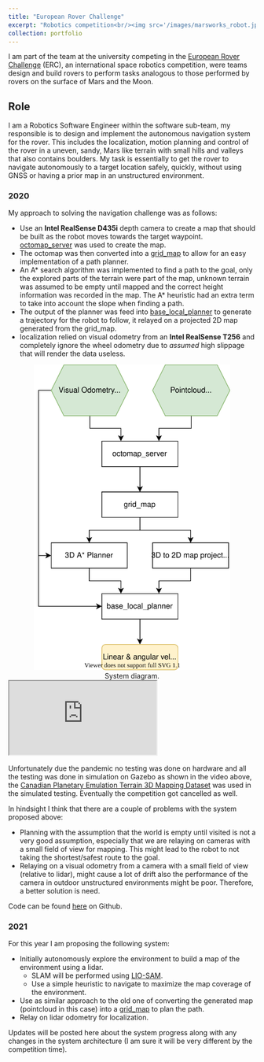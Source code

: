 ```yaml
---
title: "European Rover Challenge"
excerpt: "Robotics competition<br/><img src='/images/marsworks_robot.jpg' width='500' height='300'>"
collection: portfolio
---
```


I am part of the team at the university competing in the [European Rover Challenge](https://roverchallenge.eu/en/main-page/) (ERC), an international space robotics competition, were teams design
and build rovers to perform tasks analogous to those performed by rovers on the surface of Mars and the Moon.

## Role

I am a Robotics Software Engineer within the software sub-team, my responsible is to design and implement
the autonomous navigation system for the rover. This includes the localization, motion planning and control of the rover in a uneven, sandy, Mars like terrain with small hills and valleys
that also contains boulders.
My task is essentially to get the rover to navigate autonomously to a target location safely, quickly, without using GNSS or having a prior map in an unstructured environment.

### 2020

My approach to solving the navigation challenge was as follows:
* Use an **Intel RealSense D435i** depth camera to create a map that should be built as the robot moves towards the target waypoint. [octomap_server](http://wiki.ros.org/octomap_server) 
was used to create the map.
* The octomap was then converted into a [grid_map](https://github.com/ANYbotics/grid_map) to allow for an easy implementation of a path planner.
* An A* search algorithm was implemented to find a path to the goal, only the explored parts of the terrain were part of the map, unknown terrain was assumed to be empty 
until mapped and the correct height information was recorded in the map. The A* heuristic had an extra term to take into account the slope when finding a path.
* The output of the planner was feed into [base_local_planner](http://wiki.ros.org/base_local_planner) to generate a trajectory for the robot to follow, it relayed on a projected 2D map generated from the grid_map.
* localization relied on visual odometry from an **Intel RealSense T256** and completely ignore the wheel odometry due to *assumed* high slippage that will render the data useless.

<div style="text-align:center">
    <img src="/images/marsworks_2020_flowchart.svg" width='400' />
    <figcaption>System diagram.</figcaption>
</div>

<iframe src="https://www.youtube.com/embed/jNA-4pEMKtk"></iframe>

Unfortunately due the pandemic no testing was done on hardware and all the testing was done in simulation on Gazebo as shown in the video above,
the [Canadian Planetary Emulation Terrain 3D Mapping Dataset](http://asrl.utias.utoronto.ca/datasets/3dmap/) was used in the simulated testing. Eventually the competition got cancelled as well.

In hindsight I think that there are a couple of problems with the system proposed above:
* Planning with the assumption that the world is empty until visited is not a very good assumption, especially that we are relaying on cameras with 
a small field of view for mapping. This might lead to the robot to not taking the shortest/safest route to the goal.
* Relaying on a visual odometry from a camera with a small field of view (relative to lidar), might cause a lot of drift also the performance of the camera in outdoor
unstructured environments might be poor. Therefore, a better solution is need.

Code can be found [here](https://github.com/Marsworks/rover_nav) on Github. 


### 2021

For this year I am proposing the following system:
* Initially autonomously explore the environment to build a map of the environment using a lidar.
    * SLAM will be performed using [LIO-SAM](https://github.com/TixiaoShan/LIO-SAM).
    * Use a simple heuristic to navigate to maximize the map coverage of the environment. 
* Use as similar approach to the old one of converting the generated map (pointcloud in this case) into a [grid_map](https://github.com/ANYbotics/grid_map) to plan the path.
* Relay on lidar odometry for localization.

Updates will be posted here about the system progress along with any changes in the system architecture (I am sure it will be very different by the competition time).
